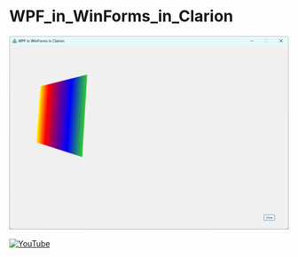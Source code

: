 # WPF_in_WinForms_in_Clarion

<img src="https://github.com/donridley1972/WPF_in_WinForms_in_Clarion/blob/main/Screenshots/ScreenHunter%2013.png" width=1000/>

[![YouTube](https://youtu.be/5sUvlSuAZKo/0.jpg)](https://youtu.be/5sUvlSuAZKo)
